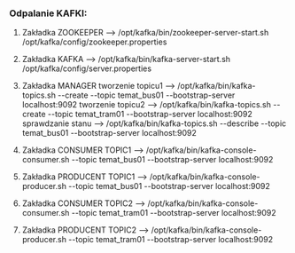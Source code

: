 ### Odpalanie KAFKI:

1. Zakładka ZOOKEEPER -->  /opt/kafka/bin/zookeeper-server-start.sh /opt/kafka/config/zookeeper.properties
2. Zakładka KAFKA    -->  /opt/kafka/bin/kafka-server-start.sh /opt/kafka/config/server.properties
3. Zakładka MANAGER
	tworzenie topicu1 --> /opt/kafka/bin/kafka-topics.sh --create --topic temat_bus01 --bootstrap-server localhost:9092
	tworzenie topicu2 --> /opt/kafka/bin/kafka-topics.sh --create --topic temat_tram01 --bootstrap-server localhost:9092
	sprawdzanie stanu --> /opt/kafka/bin/kafka-topics.sh --describe --topic temat_bus01 --bootstrap-server localhost:9092
	
4. Zakładka CONSUMER TOPIC1   -->  /opt/kafka/bin/kafka-console-consumer.sh --topic temat_bus01 --bootstrap-server localhost:9092
5. Zakładka PRODUCENT TOPIC1  -->  /opt/kafka/bin/kafka-console-producer.sh --topic temat_bus01 --bootstrap-server localhost:9092

6. Zakładka CONSUMER TOPIC2   -->  /opt/kafka/bin/kafka-console-consumer.sh --topic temat_tram01 --bootstrap-server localhost:9092
7. Zakładka PRODUCENT TOPIC2  -->  /opt/kafka/bin/kafka-console-producer.sh --topic temat_tram01 --bootstrap-server localhost:9092
